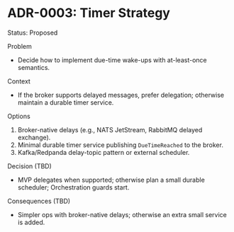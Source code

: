 # ADR-0003: Timer Strategy

Status: Proposed

Problem

- Decide how to implement due-time wake-ups with at-least-once semantics.

Context

- If the broker supports delayed messages, prefer delegation; otherwise maintain a durable timer service.

Options

1. Broker-native delays (e.g., NATS JetStream, RabbitMQ delayed exchange).
2. Minimal durable timer service publishing `DueTimeReached` to the broker.
3. Kafka/Redpanda delay-topic pattern or external scheduler.

Decision (TBD)

- MVP delegates when supported; otherwise plan a small durable scheduler; Orchestration guards start.

Consequences (TBD)

- Simpler ops with broker-native delays; otherwise an extra small service is added.
